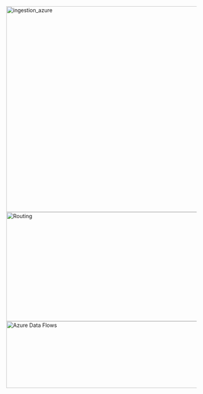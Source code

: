 <img width="1378" height="545" alt="ingestion_azure" src="https://github.com/user-attachments/assets/85a29be5-cbc8-42d1-8faa-af86092b4305" />

<img width="1336" height="289" alt="Routing" src="https://github.com/user-attachments/assets/3b70513c-2f5e-494c-8bb7-eb8902d13d4a" />
<img width="1399" height="177" alt="Azure Data Flows" src="https://github.com/user-attachments/assets/359f8520-61e3-49b0-b83f-4b3019ded048" />
